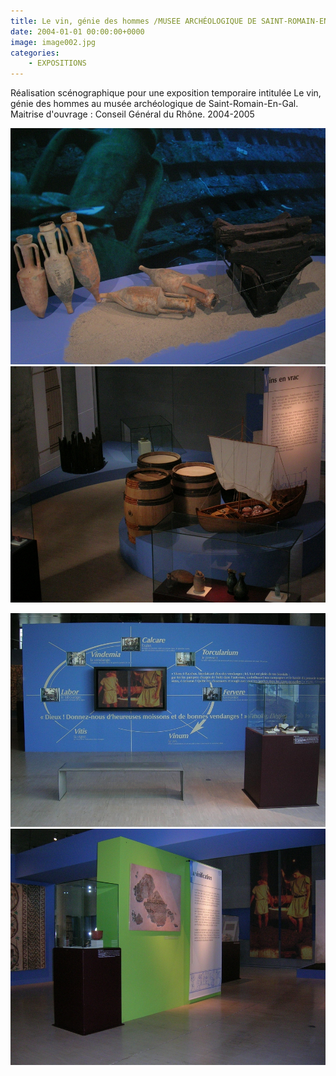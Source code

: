 ```yaml
---
title: Le vin, génie des hommes /MUSEE ARCHÉOLOGIQUE DE SAINT-ROMAIN-EN-GAL
date: 2004-01-01 00:00:00+0000
image: image002.jpg
categories:
    - EXPOSITIONS
---
```


Réalisation scénographique pour une exposition temporaire intitulée
            Le vin, génie des hommes au musée archéologique de Saint-Romain-En-Gal.
            Maitrise d'ouvrage : Conseil Général du Rhône.
            2004-2005

![Image 1](image002.jpg) ![Image 2](image003.jpg)

![Image 3](image001.jpg) ![Image 4](image004.jpg)

